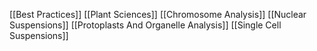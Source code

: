 [[Best Practices]]
[[Plant Sciences]]
[[Chromosome Analysis]]
[[Nuclear Suspensions]]
[[Protoplasts And Organelle Analysis]]
[[Single Cell Suspensions]]

